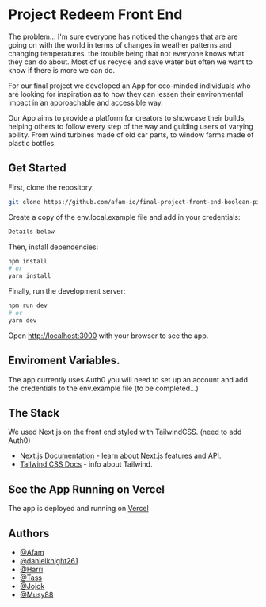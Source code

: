 # Project Redeem Front End

The problem... I'm sure everyone has noticed the changes that are are going on with the world in terms of changes in weather patterns and changing temperatures. 
the trouble being that not everyone knows what they can do about. Most of us recycle and save water but often we want to know if there is more we can do.

For our final project we developed an App for eco-minded individuals who are looking for inspiration as to how they can lessen their environmental impact in an approachable and accessible way.

Our App aims to provide a platform for creators to showcase their builds, helping others to follow every step of the way and guiding users of varying ability. From wind turbines made of old car parts, to window farms made of plastic bottles.

## Get Started

First, clone the repository:

```bash
git clone https://github.com/afam-io/final-project-front-end-boolean-pirates.git

```

Create a copy of the env.local.example file and add in your credentials:

```bash
Details below

```

Then, install dependencies:

```bash
npm install
# or
yarn install
```

Finally, run the development server:

```bash
npm run dev
# or
yarn dev
```

Open [http://localhost:3000](http://localhost:3000) with your browser to see the app.

## Enviroment Variables.

The app currently uses Auth0 you will need to set up an account and add the credentials to the env.example file (to be completed...)

## The Stack

We used Next.js on the front end styled with TailwindCSS. (need to add Auth0)

- [Next.js Documentation](https://nextjs.org/docs) - learn about Next.js features and API.
- [Tailwind CSS Docs](https://tailwindcss.com/docs/installation) - info about Tailwind.

## See the App Running on Vercel

The app is deployed and running on [Vercel](https://final-project-front-end-boolean-pirates.vercel.app/)

## Authors
- [@Afam](https://github.com/afam-io)
- [@danielknight261](https://github.com/danielknight261)
- [@Harri](https://github.com/HairiBeast)
- [@Tass](https://github.com/tassanee-atsa)
- [@Jojok](https://github.com/JojokCreator)
- [@Musy88](https://github.com/Musy88)
